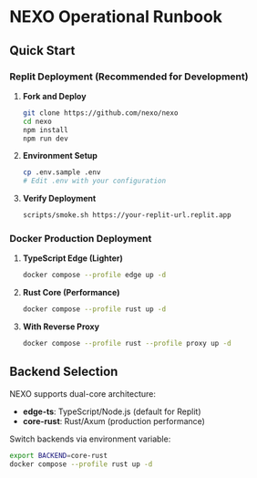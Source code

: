 # NEXO Operational Runbook

## Quick Start

### Replit Deployment (Recommended for Development)

1. **Fork and Deploy**
   ```bash
   git clone https://github.com/nexo/nexo
   cd nexo
   npm install
   npm run dev
   ```

2. **Environment Setup**
   ```bash
   cp .env.sample .env
   # Edit .env with your configuration
   ```

3. **Verify Deployment**
   ```bash
   scripts/smoke.sh https://your-replit-url.replit.app
   ```

### Docker Production Deployment

1. **TypeScript Edge (Lighter)**
   ```bash
   docker compose --profile edge up -d
   ```

2. **Rust Core (Performance)**
   ```bash
   docker compose --profile rust up -d
   ```

3. **With Reverse Proxy**
   ```bash
   docker compose --profile rust --profile proxy up -d
   ```

## Backend Selection

NEXO supports dual-core architecture:

- **edge-ts**: TypeScript/Node.js (default for Replit)
- **core-rust**: Rust/Axum (production performance)

Switch backends via environment variable:
```bash
export BACKEND=core-rust
docker compose --profile rust up -d

